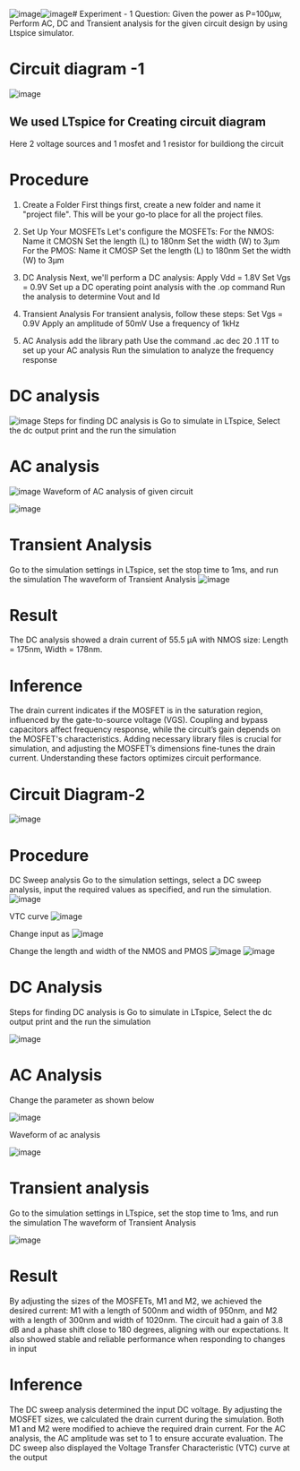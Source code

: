 ![image](https://github.com/user-attachments/assets/8c9fe223-99b9-4eef-831c-96188496d885)![image](https://github.com/user-attachments/assets/4f4ab2ba-3a30-472d-bf0b-ff70b7126eda)# Experiment - 1
Question: Given the power as P=100µw, Perform AC, DC and Transient analysis for the given circuit design by using Ltspice simulator.
# Circuit diagram -1
![image](https://github.com/user-attachments/assets/586bf188-a39f-4404-946b-8fd7af3d7ab9)
## We used LTspice for Creating circuit diagram
Here 2 voltage sources and 1 mosfet and 1 resistor for buildiong the circuit
# Procedure
1. Create a Folder
First things first, create a new folder and name it "project file". This will be your go-to place for all the project files.

2. Set Up Your MOSFETs
Let's configure the MOSFETs:
For the NMOS:
Name it CMOSN
Set the length (L) to 180nm
Set the width (W) to 3μm
For the PMOS:
Name it CMOSP
Set the length (L) to 180nm
Set the width (W) to 3μm

3. DC Analysis
Next, we'll perform a DC analysis:
Apply Vdd = 1.8V
Set Vgs = 0.9V
Set up a DC operating point analysis with the .op command
Run the analysis to determine Vout and Id

4. Transient Analysis
For transient analysis, follow these steps:
Set Vgs = 0.9V
Apply an amplitude of 50mV
Use a frequency of 1kHz

5. AC Analysis
add the library path
Use the command .ac dec 20 .1 1T to set up your AC analysis
Run the simulation to analyze the frequency response

# DC analysis
![image](https://github.com/user-attachments/assets/1270f880-6629-4c96-acb3-e4b8d82fc3b6)
Steps for finding DC analysis is Go to simulate in LTspice, Select the dc output print and the run the simulation
# AC analysis
![image](https://github.com/user-attachments/assets/51d4eb17-4c62-4214-99b9-4b4e297456cb)
 Waveform of AC analysis of given circuit

 ![image](https://github.com/user-attachments/assets/914c0ea8-1b77-4e91-b1ce-cce7f8117d57)

 # Transient Analysis
 Go to the simulation settings in LTspice, set the stop time to 1ms, and run the simulation
 The waveform of Transient Analysis
 ![image](https://github.com/user-attachments/assets/0eb4b7d9-ade9-49c7-9a20-eb55b4ceb80c)

# Result
The DC analysis showed a drain current of 55.5 µA 
with NMOS size: Length = 175nm, Width = 178nm.

# Inference 
The drain current indicates if the MOSFET is in the saturation region, influenced by the gate-to-source voltage (VGS). Coupling and bypass capacitors affect frequency response, while the circuit’s gain depends on the MOSFET's characteristics. Adding necessary library files is crucial for simulation, and adjusting the MOSFET’s dimensions fine-tunes the drain current. Understanding these factors optimizes circuit performance.

# Circuit Diagram-2
![image](https://github.com/user-attachments/assets/cc783f44-f45a-4d29-ba80-21881dfc5061)

# Procedure
DC Sweep analysis
Go to the simulation settings, select a DC sweep analysis, input the required values as specified, and run the simulation.
![image](https://github.com/user-attachments/assets/6d74eb9e-71ec-4853-b530-0befc30d568f)

VTC curve
![image](https://github.com/user-attachments/assets/b9ec0177-884a-4178-9ec6-466c114672bc)

Change input as
![image](https://github.com/user-attachments/assets/617d833b-61f0-4289-9e03-58aa863a3aea)

Change the length and width of the NMOS and PMOS 
![image](https://github.com/user-attachments/assets/502be2df-ebd5-4fe8-9bf3-3e7e2339a684)
![image](https://github.com/user-attachments/assets/f67cc05e-8851-43f5-9ede-5f4a954b26ba)

# DC Analysis
Steps for finding DC analysis is Go to simulate in LTspice, Select the dc output print and the run the simulation

![image](https://github.com/user-attachments/assets/8dae782a-a83c-4881-8bc3-2e60171c75ff)

# AC Analysis
Change the parameter as shown below

![image](https://github.com/user-attachments/assets/21353781-b747-4f0a-8ab5-6e52be261e88)

Waveform of ac analysis

![image](https://github.com/user-attachments/assets/240577fe-04ae-428e-b057-577bc0014cc1)

# Transient analysis
 Go to the simulation settings in LTspice, set the stop time to 1ms, and run the simulation
 The waveform of Transient Analysis

![image](https://github.com/user-attachments/assets/a2e3affc-a4c6-4ea7-80e6-6eb5808b0104)

# Result

By adjusting the sizes of the MOSFETs, M1 and M2, we achieved the desired current: M1 with a length of 500nm and width of 950nm, and M2 with a length of 300nm and width of 1020nm. The circuit had a gain of 3.8 dB and a phase shift close to 180 degrees, aligning with our expectations. It also showed stable and reliable performance when responding to changes in input

# Inference
The DC sweep analysis determined the input DC voltage.
By adjusting the MOSFET sizes, we calculated the drain current during the simulation.
Both M1 and M2 were modified to achieve the required drain current.
For the AC analysis, the AC amplitude was set to 1 to ensure accurate evaluation.
The DC sweep also displayed the Voltage Transfer Characteristic (VTC) curve at the output






















